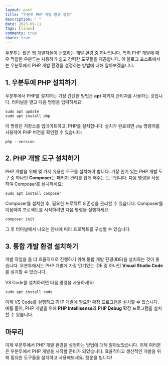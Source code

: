 ```yaml
---
layout: post
title: "우분투 PHP 개발 환경 설정"
description: " "
date: 2023-09-11
tags: [linux]
comments: true
share: true
---
```


우분투는 많은 웹 개발자들이 선호하는 개발 환경 중 하나입니다. 특히 PHP 개발에 매우 적합한 우분투는 사용하기 쉽고 강력한 도구들을 제공합니다. 이 블로그 포스트에서는 우분투에서 PHP 개발 환경을 설정하는 방법에 대해 알아보겠습니다.

## 1. 우분투에 PHP 설치하기

우분투에서 PHP를 설치하는 가장 간단한 방법은 **apt** 패키지 관리자를 사용하는 것입니다. 터미널을 열고 다음 명령을 입력하세요:

```shell
sudo apt update
sudo apt install php
```

이 명령은 저장소를 업데이트하고, PHP를 설치합니다. 설치가 완료되면 `php` 명령어를 사용하여 PHP 버전을 확인할 수 있습니다:

```shell
php --version
```

## 2. PHP 개발 도구 설치하기

PHP 개발을 위해 몇 가지 유용한 도구를 설치해야 합니다. 가장 인기 있는 PHP 개발 도구 중 하나인 **Composer**는 패키지 관리를 쉽게 해주는 도구입니다. 다음 명령을 사용하여 Composer를 설치하세요:

```shell
sudo apt install composer
```

Composer를 설치한 후, 필요한 프로젝트 의존성을 관리할 수 있습니다. Composer를 이용하여 프로젝트를 시작하려면 다음 명령을 실행하세요:

```shell
composer init
```

그 후 터미널에서 나오는 안내에 따라 프로젝트를 구성할 수 있습니다.

## 3. 통합 개발 환경 설치하기

개발 작업을 좀 더 효율적으로 진행하기 위해 통합 개발 환경(IDE)을 설치하는 것이 좋습니다. 우분투에서는 PHP 개발에 가장 인기있는 IDE 중 하나인 **Visual Studio Code**를 설치할 수 있습니다.

VS Code를 설치하려면 다음 명령을 사용하세요:

```shell
sudo apt install code
```

이제 VS Code를 실행하고 PHP 개발에 필요한 확장 프로그램을 설치할 수 있습니다. 예를 들어, PHP 개발을 위해 **PHP Intellisense**와 **PHP Debug** 확장 프로그램을 설치할 수 있습니다.

## 마무리

이제 우분투에서 PHP 개발 환경을 설정하는 방법에 대해 알아보았습니다. 이제 여러분은 우분투에서 PHP 개발을 시작할 준비가 되었습니다. 효율적이고 생산적인 개발을 위해 필요한 도구들을 설치하고 사용해보세요. 행운을 빕니다!